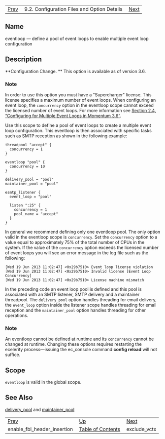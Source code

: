 |     |     |     |
| --- | --- | --- |
| [Prev](conf.ref.enable_fbl_header_insertion)  | 9.2. Configuration Files and Option Details |  [Next](conf.ref.exclude_vctx.php) |

<a name="conf.ref.eventloop"></a>
## Name

eventloop — define a pool of event loops to enable multiple event loop configuration

<a name="idp9558464"></a>
## Description

**Configuration Change. ** This option is available as of version 3.6.

### Note

In order to use this option you must have a "Supercharger" license. This license specifies a maximum number of event loops. When configuring an event loop, the `concurrency` option in the eventloop scope cannot exceed the licensed number of event loops. For more information see [Section 2.4, “Configuring for Multiple Event Loops in Momentum 3.6”](conf.multi-core "2.4. Configuring for Multiple Event Loops in Momentum 3.6").

Use this scope to define a pool of event loops to create a multiple event loop configuration. This eventloop is then associated with specific tasks such as SMTP reception as shown in the following example:

```
threadpool "accept" {
  concurrency = 1
}

eventloop "pool" {
  concurrency = 10
}

delivery_pool = "pool"
maintainer_pool = "pool"

esmtp_listener {
  event_loop = "pool"

  listen ":25" {
    concurrency = 1
    pool_name = "accept"
  }
}
```

In general we recommend defining only one eventloop pool. The only option valid in the eventloop scope is `concurrency`. Set the `concurrency` option to a value equal to approximately 75% of the total number of CPUs in the system. If the value of the `concurrency` option exceeds the licensed number of event loops you will see an error message in the log file such as the following:

```
[Wed 19 Jun 2013 11:02:47] <0x29b7510> Event loop license violation
[Wed 19 Jun 2013 11:02:47] <0x29b7510> Invalid license [Event Loop
Concurrency]
[Wed 19 Jun 2013 11:02:47] <0x29b7510> License machine mismatch
```

In the preceding code an event loop pool is defined and this pool is associated with an SMTP listener, SMTP delivery and a maintainer threadpool. The `delivery_pool` option handles threading for email delivery, the `event_loop` option inside the listener scope handles threading for email reception and the `maintainer_pool` option handles threading for other operations.

### Note

An eventloop cannot be defined at runtime and its `concurrency` cannot be changed at runtime. Changing these options requires restarting the ecelerity process—issuing the ec_console command **config reload**        will not suffice.

<a name="idp9571072"></a>
## Scope

`eventloop` is valid in the global scope.

<a name="idp9572720"></a>
## See Also

[delivery_pool](conf.ref.delivery_pool "delivery_pool") and [maintainer_pool](conf.ref.maintainer_pool.php "maintainer_pool")

|     |     |     |
| --- | --- | --- |
| [Prev](conf.ref.enable_fbl_header_insertion)  | [Up](conf.ref.files.php) |  [Next](conf.ref.exclude_vctx.php) |
| enable_fbl_header_insertion  | [Table of Contents](index) |  exclude_vctx |
